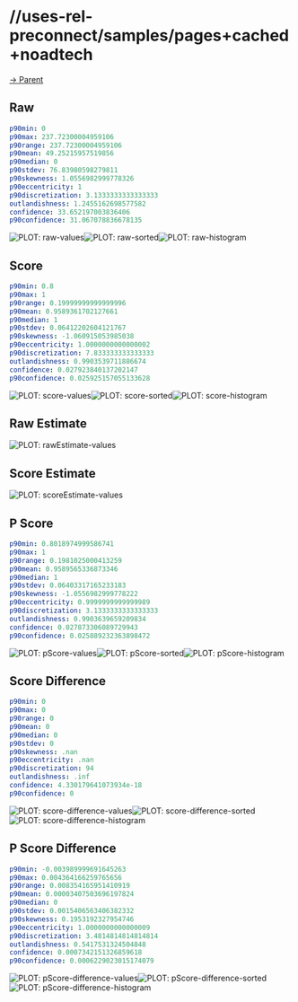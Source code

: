 
# //uses-rel-preconnect/samples/pages+cached+noadtech

[→ Parent](../..)


## Raw


```yaml
p90min: 0
p90max: 237.72300004959106
p90range: 237.72300004959106
p90mean: 49.25215957519856
p90median: 0
p90stdev: 76.83980598279811
p90skewness: 1.0556982999778326
p90eccentricity: 1
p90discretization: 3.1333333333333333
outlandishness: 1.2455162698577582
confidence: 33.652197003836406
p90confidence: 31.067078836678135

```

![PLOT: raw-values](./raw/values.svg)![PLOT: raw-sorted](./raw/sorted.svg)![PLOT: raw-histogram](./raw/histogram.svg)
## Score


```yaml
p90min: 0.8
p90max: 1
p90range: 0.19999999999999996
p90mean: 0.9589361702127661
p90median: 1
p90stdev: 0.06412202604121767
p90skewness: -1.060915053985038
p90eccentricity: 1.0000000000000002
p90discretization: 7.833333333333333
outlandishness: 0.9903539711886674
confidence: 0.027923840137202147
p90confidence: 0.025925157055133628

```

![PLOT: score-values](./score/values.svg)![PLOT: score-sorted](./score/sorted.svg)![PLOT: score-histogram](./score/histogram.svg)
## Raw Estimate

![PLOT: rawEstimate-values](./rawEstimate/values.svg)
## Score Estimate

![PLOT: scoreEstimate-values](./scoreEstimate/values.svg)
## P Score


```yaml
p90min: 0.8018974999586741
p90max: 1
p90range: 0.1981025000413259
p90mean: 0.9589565336873346
p90median: 1
p90stdev: 0.06403317165233183
p90skewness: -1.0556982999778222
p90eccentricity: 0.9999999999999989
p90discretization: 3.1333333333333333
outlandishness: 0.9903639659209834
confidence: 0.027873306089729943
p90confidence: 0.025889232363898472

```

![PLOT: pScore-values](./pScore/values.svg)![PLOT: pScore-sorted](./pScore/sorted.svg)![PLOT: pScore-histogram](./pScore/histogram.svg)
## Score Difference


```yaml
p90min: 0
p90max: 0
p90range: 0
p90mean: 0
p90median: 0
p90stdev: 0
p90skewness: .nan
p90eccentricity: .nan
p90discretization: 94
outlandishness: .inf
confidence: 4.330179641073934e-18
p90confidence: 0

```

![PLOT: score-difference-values](./score-difference/values.svg)![PLOT: score-difference-sorted](./score-difference/sorted.svg)![PLOT: score-difference-histogram](./score-difference/histogram.svg)
## P Score Difference


```yaml
p90min: -0.003989999691645263
p90max: 0.004364166259765656
p90range: 0.008354165951410919
p90mean: 0.00003407503696197824
p90median: 0
p90stdev: 0.0015406563406382332
p90skewness: 0.1953192327954746
p90eccentricity: 1.0000000000000009
p90discretization: 3.4814814814814814
outlandishness: 0.5417531324504848
confidence: 0.0007342151326859618
p90confidence: 0.0006229023015174079

```

![PLOT: pScore-difference-values](./pScore-difference/values.svg)![PLOT: pScore-difference-sorted](./pScore-difference/sorted.svg)![PLOT: pScore-difference-histogram](./pScore-difference/histogram.svg)
